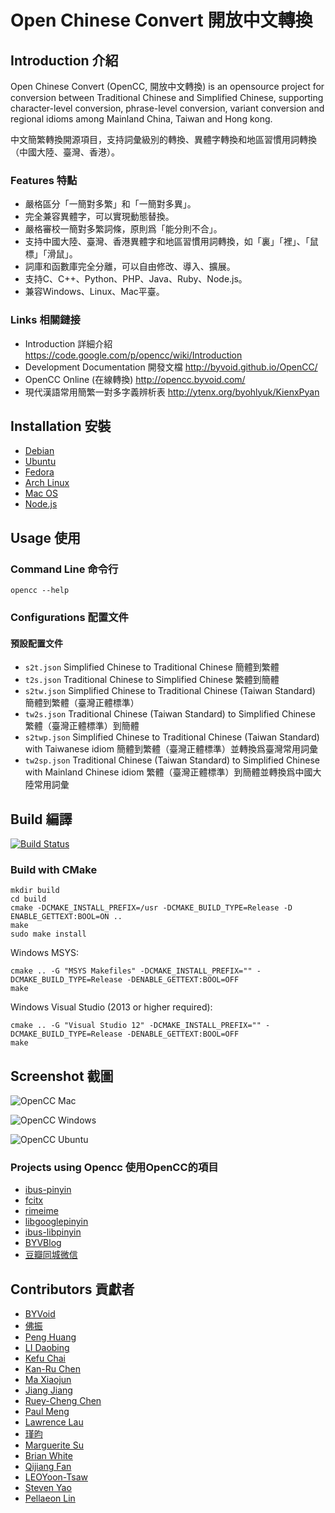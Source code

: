 # Open Chinese Convert 開放中文轉換

## Introduction 介紹

Open Chinese Convert (OpenCC, 開放中文轉換) is an opensource project for conversion between Traditional Chinese and Simplified Chinese, supporting character-level conversion, phrase-level conversion, variant conversion and regional idioms among Mainland China, Taiwan and Hong kong.

中文簡繁轉換開源項目，支持詞彙級別的轉換、異體字轉換和地區習慣用詞轉換（中國大陸、臺灣、香港）。

### Features 特點

* 嚴格區分「一簡對多繁」和「一簡對多異」。
* 完全兼容異體字，可以實現動態替換。
* 嚴格審校一簡對多繁詞條，原則爲「能分則不合」。
* 支持中國大陸、臺灣、香港異體字和地區習慣用詞轉換，如「裏」「裡」、「鼠標」「滑鼠」。
* 詞庫和函數庫完全分離，可以自由修改、導入、擴展。
* 支持C、C++、Python、PHP、Java、Ruby、Node.js。
* 兼容Windows、Linux、Mac平臺。

### Links 相關鏈接

* Introduction 詳細介紹 https://code.google.com/p/opencc/wiki/Introduction
* Development Documentation 開發文檔 http://byvoid.github.io/OpenCC/
* OpenCC Online (在線轉換) http://opencc.byvoid.com/
* 現代漢語常用簡繁一對多字義辨析表 http://ytenx.org/byohlyuk/KienxPyan

## Installation 安裝

* [Debian](http://packages.qa.debian.org/o/opencc.html)
* [Ubuntu](https://launchpad.net/ubuntu/+source/opencc)
* [Fedora](https://admin.fedoraproject.org/pkgdb/acls/name/opencc)
* [Arch Linux](https://www.archlinux.org/packages/community/x86_64/opencc/)
* [Mac OS](https://github.com/mxcl/homebrew/blob/master/Library/Formula/opencc.rb)
* [Node.js](https://npmjs.org/package/opencc)

## Usage 使用

### Command Line 命令行

`opencc --help`

### Configurations 配置文件

#### 預設配置文件

* `s2t.json` Simplified Chinese to Traditional Chinese 簡體到繁體
* `t2s.json` Traditional Chinese to Simplified Chinese 繁體到簡體
* `s2tw.json` Simplified Chinese to Traditional Chinese (Taiwan Standard) 簡體到繁體（臺灣正體標準）
* `tw2s.json` Traditional Chinese (Taiwan Standard) to Simplified Chinese 繁體（臺灣正體標準）到簡體
* `s2twp.json` Simplified Chinese to Traditional Chinese (Taiwan Standard) with Taiwanese idiom 簡體到繁體（臺灣正體標準）並轉換爲臺灣常用詞彙
* `tw2sp.json` Traditional Chinese (Taiwan Standard) to Simplified Chinese with Mainland Chinese idiom 繁體（臺灣正體標準）到簡體並轉換爲中國大陸常用詞彙

## Build 編譯

[![Build Status](https://travis-ci.org/BYVoid/OpenCC.png?branch=master)](https://travis-ci.org/BYVoid/OpenCC)

### Build with CMake

```
mkdir build
cd build
cmake -DCMAKE_INSTALL_PREFIX=/usr -DCMAKE_BUILD_TYPE=Release -D ENABLE_GETTEXT:BOOL=ON ..
make
sudo make install
```

Windows MSYS:

```
cmake .. -G "MSYS Makefiles" -DCMAKE_INSTALL_PREFIX="" -DCMAKE_BUILD_TYPE=Release -DENABLE_GETTEXT:BOOL=OFF
make
```

Windows Visual Studio (2013 or higher required):

```
cmake .. -G "Visual Studio 12" -DCMAKE_INSTALL_PREFIX="" -DCMAKE_BUILD_TYPE=Release -DENABLE_GETTEXT:BOOL=OFF
make
```

## Screenshot 截圖

![OpenCC Mac](http://opencc.googlecode.com/files/screenshot-gui-mac.png)

![OpenCC Windows](http://opencc.googlecode.com/files/screenshot-gui.png)

![OpenCC Ubuntu](http://opencc.googlecode.com/files/screenshot-gui-ubuntu.png)

### Projects using Opencc 使用OpenCC的項目

* [ibus-pinyin](http://code.google.com/p/ibus/)
* [fcitx](http://code.google.com/p/fcitx/)
* [rimeime](http://code.google.com/p/rimeime/)
* [libgooglepinyin](http://code.google.com/p/libgooglepinyin/)
* [ibus-libpinyin](https://github.com/libpinyin/ibus-libpinyin)
* [BYVBlog](https://github.com/byvoid/byvblog)
* [豆瓣同城微信](http://weixinqiao.com/douban-event/)

## Contributors 貢獻者

* [BYVoid](http://www.byvoid.com/)
* [佛振](https://github.com/lotem)
* [Peng Huang](https://github.com/phuang)
* [LI Daobing](https://github.com/lidaobing)
* [Kefu Chai](https://github.com/tchaikov)
* [Kan-Ru Chen](http://kanru.info/)
* [Ma Xiaojun](https://twitter.com/damage3025)
* [Jiang Jiang](http://jjgod.org/)
* [Ruey-Cheng Chen](https://github.com/rueycheng)
* [Paul Meng](http://home.mno2.org/)
* [Lawrence Lau](https://github.com/ktslwy)
* [瑾昀](https://github.com/kunki)
* [Marguerite Su](https://www.marguerite.su/)
* [Brian White](http://mscdex.net)
* [Qijiang Fan](https://fqj.me/)
* [LEOYoon-Tsaw](https://github.com/LEOYoon-Tsaw)
* [Steven Yao](https://github.com/stevenyao)
* [Pellaeon Lin](https://github.com/pellaeon)
